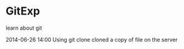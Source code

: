 GitExp
======

learn about git

2014-06-26 14:00
Using git clone cloned a copy of file on the server

